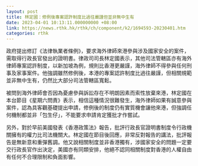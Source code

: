 ```yaml
---
layout: post
title: 林定國：修例後專案認許制度比過往嚴謹但並非無中生有
date: 2023-04-01 10:13:11.000000000 +08:00
link: https://news.rthk.hk/rthk/ch/component/k2/1694593-20230401.htm
categories: rthk
---
```


政府提出修訂《法律執業者條例》，要求海外律師來港參與涉及國家安全的案件，需取得行政長官發出的證明書。律政司司長林定國表示，其他司法管轄區亦有海外律師專案認許制度，以新加坡為例，規則比香港更嚴謹，海外律師不得參與任何刑事及家事案件。他強調雖然修例後，本港的專案認許制度比過往嚴謹，但相關規範並非無中生有，仍然比大部分司法管轄區寬鬆。

被問到海外律師會否因為憂慮參與訴訟存在不明朗因素而索性放棄來港，林定國在本台節目《星期六問責》表示，相信這種情況很難發生，海外律師如果有誠意參與案件，認為具客觀基礎提出申請，修例後的制度仍有實質機會讓他來港，但強調任何機制都並非「包生仔」，不能要求申請肯定獲批才作嘗試。

另外，對於早前美國發表《香港政策法》報告，批評行政長官證明書制度令行政機關擁有的權力比司法機關大。林定國在節目後回應，非常反對報告的講法，批評報告是無新意和重彈舊調。他又說相關制度並非香港獨有，涉國家安全的問題一定要交行政長官作出決定，美國亦有同類安排，他絕不認同相關制度對香港的人權自由有任何不合理限制和負面影響。
